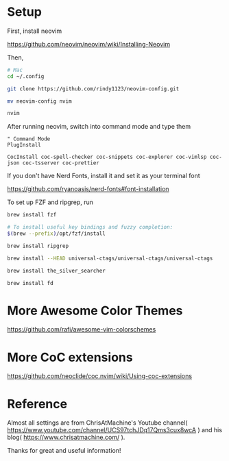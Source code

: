 # Setup

First, install neovim

https://github.com/neovim/neovim/wiki/Installing-Neovim

Then,

```bash
# Mac
cd ~/.config

git clone https://github.com/rindy1123/neovim-config.git

mv neovim-config nvim

nvim
```

After running neovim, switch into command mode and type them

```vim
" Command Mode
PlugInstall

CocInstall coc-spell-checker coc-snippets coc-explorer coc-vimlsp coc-json coc-tsserver coc-prettier
```

If you don't have Nerd Fonts, install it and set it as your terminal font

https://github.com/ryanoasis/nerd-fonts#font-installation

To set up FZF and ripgrep, run

```bash
brew install fzf

# To install useful key bindings and fuzzy completion:
$(brew --prefix)/opt/fzf/install

brew install ripgrep

brew install --HEAD universal-ctags/universal-ctags/universal-ctags

brew install the_silver_searcher

brew install fd
```

# More Awesome Color Themes

https://github.com/rafi/awesome-vim-colorschemes

# More CoC extensions

https://github.com/neoclide/coc.nvim/wiki/Using-coc-extensions

# Reference

Almost all settings are from ChrisAtMachine's Youtube channel( https://www.youtube.com/channel/UCS97tchJDq17Qms3cux8wcA ) and his blog( https://www.chrisatmachine.com/ ).

Thanks for great and useful information!
